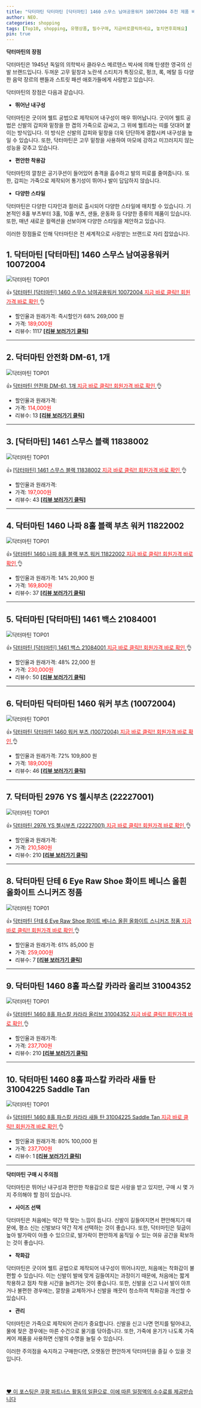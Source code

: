 ```yaml
---
title: "닥터마틴 닥터마틴 [닥터마틴] 1460 스무스 남여공용워커 10072004 추천 제품 비교 최저 가격 비교 장점 구매가이드"
author: NEO.
categories: shopping
tags: [Top10, shopping, 유행상품, 필수구매, 지금바로클릭하세요, 놓치면후회해요]
pin: true
---
```

**닥터마틴의 장점**

닥터마틴은 1945년 독일의 의학박사 클라우스 메르텐스 박사에 의해 탄생한 영국의 신발 브랜드입니다. 두꺼운 고무 밑창과 노란색 스티치가 특징으로, 펑크, 록, 메탈 등 다양한 음악 장르의 팬들과 스트릿 패션 애호가들에게 사랑받고 있습니다.

닥터마틴의 장점은 다음과 같습니다.

* **뛰어난 내구성**

닥터마틴은 굿이어 웰트 공법으로 제작되어 내구성이 매우 뛰어납니다. 굿이어 웰트 공법은 신발의 갑피와 밑창을 한 겹의 가죽으로 감싸고, 그 위에 웰트라는 띠를 덧대어 붙이는 방식입니다. 이 방식은 신발의 갑피와 밑창을 더욱 단단하게 결합시켜 내구성을 높일 수 있습니다. 또한, 닥터마틴은 고무 밑창을 사용하여 마모에 강하고 미끄러지지 않는 성능을 갖추고 있습니다.

* **편안한 착용감**

닥터마틴의 깔창은 공기쿠션이 들어있어 충격을 흡수하고 발의 피로를 줄여줍니다. 또한, 갑피는 가죽으로 제작되어 통기성이 뛰어나 발이 답답하지 않습니다.

* **다양한 스타일**

닥터마틴은 다양한 디자인과 컬러로 출시되어 다양한 스타일에 매치할 수 있습니다. 기본적인 8홀 부츠부터 3홀, 10홀 부츠, 샌들, 운동화 등 다양한 종류의 제품이 있습니다. 또한, 매년 새로운 컬렉션을 선보이며 다양한 스타일을 제안하고 있습니다.

이러한 장점들로 인해 닥터마틴은 전 세계적으로 사랑받는 브랜드로 자리 잡았습니다.

   

## 1. 닥터마틴 [닥터마틴] 1460 스무스 남여공용워커 10072004

![닥터마틴 TOP01](https://thumbnail9.coupangcdn.com/thumbnails/remote/490x490ex/image/vendor_inventory/f991/02aaa1dcce536835b6088a12988dfad2e1e87b54cc1b3e355876bed9b50c.jpg)


👍 [닥터마틴 [닥터마틴] 1460 스무스 남여공용워커 10072004 <font color=red> 지금 바로 클릭!! 회원가격 바로 확인 </font> ](https://link.coupang.com/re/AFFSDP?lptag=AF3617701&subid=GithubCoopas&pageKey=7075487838&traceid=V0-153&itemId=17584791528&vendorItemId=84905353108) 👌 


- 할인율과 원래가격: 즉시할인가 68%  269,000   원
- 가격: <span style='color:red'>189,000원</span>
- 리뷰수: 1117  [**[리뷰 보러가기 클릭]**](https://link.coupang.com/re/AFFSDP?lptag=AF3617701&subid=GithubCoopas&pageKey=7075487838&traceid=V0-153&itemId=17584791528&vendorItemId=84905353108)

---


   

## 2. 닥터마틴 안전화 DM-61, 1개

![닥터마틴 TOP01](https://thumbnail10.coupangcdn.com/thumbnails/remote/490x490ex/image/retail/images/2019/12/09/19/2/c9a29e5f-b35e-4203-bd9b-febd00083725.jpg)


👍 [닥터마틴 안전화 DM-61, 1개 <font color=red> 지금 바로 클릭!! 회원가격 바로 확인 </font> ](https://link.coupang.com/re/AFFSDP?lptag=AF3617701&subid=GithubCoopas&pageKey=1082376048&traceid=V0-153&itemId=2035354153&vendorItemId=70034779128) 👌 


- 할인율과 원래가격: 
- 가격: <span style='color:red'>114,000원</span>
- 리뷰수: 13  [**[리뷰 보러가기 클릭]**](https://link.coupang.com/re/AFFSDP?lptag=AF3617701&subid=GithubCoopas&pageKey=1082376048&traceid=V0-153&itemId=2035354153&vendorItemId=70034779128)

---


   

## 3. [닥터마틴] 1461 스무스 블랙 11838002

![닥터마틴 TOP01](https://thumbnail7.coupangcdn.com/thumbnails/remote/490x490ex/image/vendor_inventory/d76c/e1fe24d6ca2ccc29af93c5839664446a030b50c75a6b1d42d8cb495f5c89.jpg)


👍 [[닥터마틴] 1461 스무스 블랙 11838002 <font color=red> 지금 바로 클릭!! 회원가격 바로 확인 </font> ](https://link.coupang.com/re/AFFSDP?lptag=AF3617701&subid=GithubCoopas&pageKey=7052746207&traceid=V0-153&itemId=17466771113&vendorItemId=84634504407) 👌 


- 할인율과 원래가격: 
- 가격: <span style='color:red'>197,000원</span>
- 리뷰수: 43  [**[리뷰 보러가기 클릭]**](https://link.coupang.com/re/AFFSDP?lptag=AF3617701&subid=GithubCoopas&pageKey=7052746207&traceid=V0-153&itemId=17466771113&vendorItemId=84634504407)

---


   

## 4. 닥터마틴 1460 나파 8홀 블랙 부츠 워커 11822002

![닥터마틴 TOP01](https://thumbnail6.coupangcdn.com/thumbnails/remote/490x490ex/image/vendor_inventory/28db/e5e2ff925e6910b4fd85e8b144bd6bb7df0289990864eb86ab664ca6b166.jpg)


👍 [닥터마틴 1460 나파 8홀 블랙 부츠 워커 11822002 <font color=red> 지금 바로 클릭!! 회원가격 바로 확인 </font> ](https://link.coupang.com/re/AFFSDP?lptag=AF3617701&subid=GithubCoopas&pageKey=7675070348&traceid=V0-153&itemId=20484841700&vendorItemId=87563692777) 👌 


- 할인율과 원래가격: 14%  20,900   원
- 가격: <span style='color:red'>169,800원</span>
- 리뷰수: 37  [**[리뷰 보러가기 클릭]**](https://link.coupang.com/re/AFFSDP?lptag=AF3617701&subid=GithubCoopas&pageKey=7675070348&traceid=V0-153&itemId=20484841700&vendorItemId=87563692777)

---


   

## 5. 닥터마틴 [닥터마틴] 1461 백스 21084001

![닥터마틴 TOP01](https://thumbnail7.coupangcdn.com/thumbnails/remote/490x490ex/image/vendor_inventory/6dc6/fd2184b5e5ef21b2007ad994ef565ba1d7f849b9ae976e37d583af225fb9.jpg)


👍 [닥터마틴 [닥터마틴] 1461 백스 21084001 <font color=red> 지금 바로 클릭!! 회원가격 바로 확인 </font> ](https://link.coupang.com/re/AFFSDP?lptag=AF3617701&subid=GithubCoopas&pageKey=1987140423&traceid=V0-153&itemId=3381118016&vendorItemId=84751210351) 👌 


- 할인율과 원래가격: 48%  22,000   원
- 가격: <span style='color:red'>230,000원</span>
- 리뷰수: 50  [**[리뷰 보러가기 클릭]**](https://link.coupang.com/re/AFFSDP?lptag=AF3617701&subid=GithubCoopas&pageKey=1987140423&traceid=V0-153&itemId=3381118016&vendorItemId=84751210351)

---


   

## 6. 닥터마틴 닥터마틴 1460 워커 부츠 (10072004)

![닥터마틴 TOP01](https://thumbnail9.coupangcdn.com/thumbnails/remote/490x490ex/image/vendor_inventory/f991/02aaa1dcce536835b6088a12988dfad2e1e87b54cc1b3e355876bed9b50c.jpg)


👍 [닥터마틴 닥터마틴 1460 워커 부츠 (10072004) <font color=red> 지금 바로 클릭!! 회원가격 바로 확인 </font> ](https://link.coupang.com/re/AFFSDP?lptag=AF3617701&subid=GithubCoopas&pageKey=7102833342&traceid=V0-153&itemId=17734140143&vendorItemId=84905353118) 👌 


- 할인율과 원래가격: 72%  109,800   원
- 가격: <span style='color:red'>189,000원</span>
- 리뷰수: 46  [**[리뷰 보러가기 클릭]**](https://link.coupang.com/re/AFFSDP?lptag=AF3617701&subid=GithubCoopas&pageKey=7102833342&traceid=V0-153&itemId=17734140143&vendorItemId=84905353118)

---


   

## 7. 닥터마틴 2976 YS 첼시부츠 (22227001)

![닥터마틴 TOP01](https://thumbnail6.coupangcdn.com/thumbnails/remote/490x490ex/image/vendor_inventory/6996/f38e6fedf5e0f94677e2d4acc426210e5c0b182840c5b1474dc8431abb3e.jpg)


👍 [닥터마틴 2976 YS 첼시부츠 (22227001) <font color=red> 지금 바로 클릭!! 회원가격 바로 확인 </font> ](https://link.coupang.com/re/AFFSDP?lptag=AF3617701&subid=GithubCoopas&pageKey=7105151043&traceid=V0-153&itemId=17746062021&vendorItemId=84910636568) 👌 


- 할인율과 원래가격: 
- 가격: <span style='color:red'>210,580원</span>
- 리뷰수: 210  [**[리뷰 보러가기 클릭]**](https://link.coupang.com/re/AFFSDP?lptag=AF3617701&subid=GithubCoopas&pageKey=7105151043&traceid=V0-153&itemId=17746062021&vendorItemId=84910636568)

---


   

## 8. 닥터마틴 단테 6 Eye Raw Shoe 화이트 베니스 올흰 올화이트 스니커즈 정품

![닥터마틴 TOP01](https://thumbnail6.coupangcdn.com/thumbnails/remote/490x490ex/image/vendor_inventory/7c2e/e11258a5f6353f0ef0d01409732f94b72331e52dd865c3f6b5dc2c1d9fe2.jpg)


👍 [닥터마틴 단테 6 Eye Raw Shoe 화이트 베니스 올흰 올화이트 스니커즈 정품 <font color=red> 지금 바로 클릭!! 회원가격 바로 확인 </font> ](https://link.coupang.com/re/AFFSDP?lptag=AF3617701&subid=GithubCoopas&pageKey=269376666&traceid=V0-153&itemId=846142798&vendorItemId=5151639929) 👌 


- 할인율과 원래가격: 61%  85,000   원
- 가격: <span style='color:red'>259,000원</span>
- 리뷰수: 7  [**[리뷰 보러가기 클릭]**](https://link.coupang.com/re/AFFSDP?lptag=AF3617701&subid=GithubCoopas&pageKey=269376666&traceid=V0-153&itemId=846142798&vendorItemId=5151639929)

---


   

## 9. 닥터마틴 1460 8홀 파스칼 카라라 올리브 31004352

![닥터마틴 TOP01](https://thumbnail9.coupangcdn.com/thumbnails/remote/490x490ex/image/vendor_inventory/8c54/967cea16e0f3a7f6bcf038cd40a8eb39ac7c3cebfec84c006c6bad107509.jpg)


👍 [닥터마틴 1460 8홀 파스칼 카라라 올리브 31004352 <font color=red> 지금 바로 클릭!! 회원가격 바로 확인 </font> ](https://link.coupang.com/re/AFFSDP?lptag=AF3617701&subid=GithubCoopas&pageKey=7562832063&traceid=V0-153&itemId=19928707157&vendorItemId=87874446482) 👌 


- 할인율과 원래가격: 
- 가격: <span style='color:red'>237,700원</span>
- 리뷰수: 210  [**[리뷰 보러가기 클릭]**](https://link.coupang.com/re/AFFSDP?lptag=AF3617701&subid=GithubCoopas&pageKey=7562832063&traceid=V0-153&itemId=19928707157&vendorItemId=87874446482)

---


   

## 10. 닥터마틴 1460 8홀 파스칼 카라라 새들 탄 31004225 Saddle Tan

![닥터마틴 TOP01](https://thumbnail6.coupangcdn.com/thumbnails/remote/490x490ex/image/vendor_inventory/56f7/a68db766fcded3e7a5d8e25764fd93770903ba98ee2926cdddfd1e23b665.jpg)


👍 [닥터마틴 1460 8홀 파스칼 카라라 새들 탄 31004225 Saddle Tan <font color=red> 지금 바로 클릭!! 회원가격 바로 확인 </font> ](https://link.coupang.com/re/AFFSDP?lptag=AF3617701&subid=GithubCoopas&pageKey=7562832399&traceid=V0-153&itemId=19928708257&vendorItemId=87874438883) 👌 


- 할인율과 원래가격: 80%  100,000   원
- 가격: <span style='color:red'>237,700원</span>
- 리뷰수: 1  [**[리뷰 보러가기 클릭]**](https://link.coupang.com/re/AFFSDP?lptag=AF3617701&subid=GithubCoopas&pageKey=7562832399&traceid=V0-153&itemId=19928708257&vendorItemId=87874438883)

---
**닥터마틴 구매 시 주의점**

닥터마틴은 뛰어난 내구성과 편안한 착용감으로 많은 사랑을 받고 있지만, 구매 시 몇 가지 주의해야 할 점이 있습니다.

* **사이즈 선택**

닥터마틴은 처음에는 약간 딱 맞는 느낌이 듭니다. 신발이 길들여지면서 편안해지기 때문에, 평소 신는 신발보다 약간 작게 선택하는 것이 좋습니다. 또한, 닥터마틴은 뒷굽이 높아 발가락이 아플 수 있으므로, 발가락이 편안하게 움직일 수 있는 여유 공간을 확보하는 것이 좋습니다.

* **착화감**

닥터마틴은 굿이어 웰트 공법으로 제작되어 내구성이 뛰어나지만, 처음에는 착화감이 불편할 수 있습니다. 이는 신발이 발에 맞게 길들여지는 과정이기 때문에, 처음에는 짧게 착용하고 점차 착용 시간을 늘려가는 것이 좋습니다. 또한, 신발을 신고 나서 발이 아프거나 불편한 경우에는, 깔창을 교체하거나 신발을 깨끗이 청소하여 착화감을 개선할 수 있습니다.

* **관리**

닥터마틴은 가죽으로 제작되어 관리가 중요합니다. 신발을 신고 나면 먼지를 털어내고, 물에 젖은 경우에는 마른 수건으로 물기를 닦아줍니다. 또한, 가죽에 윤기가 나도록 가죽 케어 제품을 사용하면 신발의 수명을 늘릴 수 있습니다.

이러한 주의점을 숙지하고 구매한다면, 오랫동안 편안하게 닥터마틴을 즐길 수 있을 것입니다.<br><br><br><br><br> [ ❤  이 포스팅은 쿠팡 파트너스 활동의 일환으로, 이에 따른 일정액의 수수료를 제공받습니다](https://link.coupang.com/a/bcEFyh)